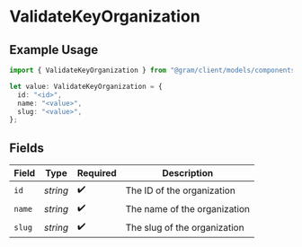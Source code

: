 # ValidateKeyOrganization

## Example Usage

```typescript
import { ValidateKeyOrganization } from "@gram/client/models/components";

let value: ValidateKeyOrganization = {
  id: "<id>",
  name: "<value>",
  slug: "<value>",
};
```

## Fields

| Field                        | Type                         | Required                     | Description                  |
| ---------------------------- | ---------------------------- | ---------------------------- | ---------------------------- |
| `id`                         | *string*                     | :heavy_check_mark:           | The ID of the organization   |
| `name`                       | *string*                     | :heavy_check_mark:           | The name of the organization |
| `slug`                       | *string*                     | :heavy_check_mark:           | The slug of the organization |